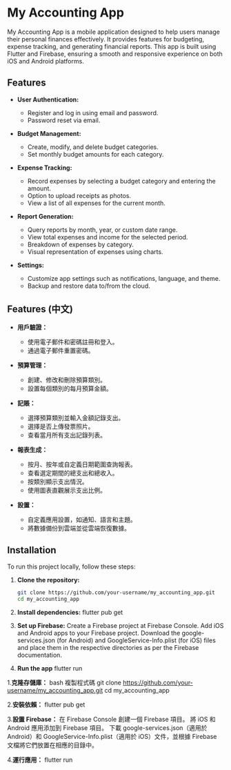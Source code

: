 # My Accounting App

My Accounting App is a mobile application designed to help users manage their personal finances effectively. It provides features for budgeting, expense tracking, and generating financial reports. This app is built using Flutter and Firebase, ensuring a smooth and responsive experience on both iOS and Android platforms.

## Features

- **User Authentication:**
  - Register and log in using email and password.
  - Password reset via email.

- **Budget Management:**
  - Create, modify, and delete budget categories.
  - Set monthly budget amounts for each category.

- **Expense Tracking:**
  - Record expenses by selecting a budget category and entering the amount.
  - Option to upload receipts as photos.
  - View a list of all expenses for the current month.

- **Report Generation:**
  - Query reports by month, year, or custom date range.
  - View total expenses and income for the selected period.
  - Breakdown of expenses by category.
  - Visual representation of expenses using charts.

- **Settings:**
  - Customize app settings such as notifications, language, and theme.
  - Backup and restore data to/from the cloud.

## Features (中文)

- **用戶驗證：**
  - 使用電子郵件和密碼註冊和登入。
  - 通過電子郵件重置密碼。

- **預算管理：**
  - 創建、修改和刪除預算類別。
  - 設置每個類別的每月預算金額。

- **記賬：**
  - 選擇預算類別並輸入金額記錄支出。
  - 選擇是否上傳發票照片。
  - 查看當月所有支出記錄列表。

- **報表生成：**
  - 按月、按年或自定義日期範圍查詢報表。
  - 查看選定期間的總支出和總收入。
  - 按類別顯示支出情況。
  - 使用圖表直觀展示支出比例。

- **設置：**
  - 自定義應用設置，如通知、語言和主題。
  - 將數據備份到雲端並從雲端恢復數據。

## Installation

To run this project locally, follow these steps:

1. **Clone the repository:**
   ```bash
   git clone https://github.com/your-username/my_accounting_app.git
   cd my_accounting_app

2. **Install dependencies:**
    flutter pub get

3. **Set up Firebase:**
    Create a Firebase project at Firebase Console.
    Add iOS and Android apps to your Firebase project.
    Download the google-services.json (for Android) and GoogleService-Info.plist (for iOS) files and place them in the respective directories as per the Firebase documentation.

4. **Run the app**
    flutter run


1.**克隆存儲庫：**
    bash
    複製程式碼
    git clone https://github.com/your-username/my_accounting_app.git
    cd my_accounting_app

2.**安裝依賴：**
    flutter pub get

3.**設置 Firebase：**
    在 Firebase Console 創建一個 Firebase 項目。
    將 iOS 和 Android 應用添加到 Firebase 項目。
    下載 google-services.json（適用於 Android）和 GoogleService-Info.plist（適用於 iOS）文件，並根據 Firebase 文檔將它們放置在相應的目錄中。

4.**運行應用：**
    flutter run